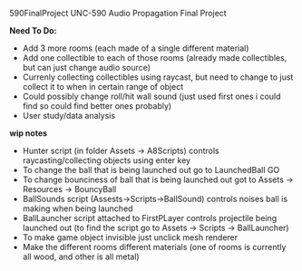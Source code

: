 590FinalProject
UNC-590 Audio Propagation Final Project

**Need To Do:**
- Add 3 more rooms (each made of a single different material)
- Add one collectible to each of those rooms (already made collectibles, but can just change audio source)
- Currenly collecting collectibles using raycast, but need to change to just collect it to when in certain range of object
- Could possibly change roll/hit wall sound (just used first ones i could find so could find better ones probably)
- User study/data analysis

**wip notes**

- Hunter script (in folder Assets -> A8Scripts) controls raycasting/collecting objects using enter key
- To change the ball that is being launched out go to LaunchedBall GO
- To change bounciness of ball that is being launched out got to Assets -> Resources -> BouncyBall
- BallSounds script (Assests->Scripts->BallSound) controls noises ball is making when being launched
- BallLauncher script attached to FirstPLayer controls projectile being launched out (to find the script go to Assets -> Scripts -> BallLauncher)
- To make game object invisible just unclick mesh renderer
- Make the different rooms different materials (one of rooms is currently all wood, and other is all metal)




